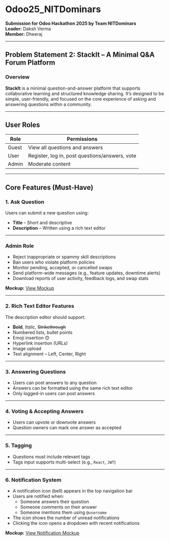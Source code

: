 # Odoo25_NITDominars

**Submission for Odoo Hackathon 2025 by Team NITDominars**  
**Leader:** Daksh Verma  
**Member:** Dheeraj

---

## Problem Statement 2: StackIt – A Minimal Q&A Forum Platform

### Overview

**StackIt** is a minimal question-and-answer platform that supports collaborative learning and structured knowledge sharing. It’s designed to be simple, user-friendly, and focused on the core experience of asking and answering questions within a community.

---

## User Roles

| Role  | Permissions                                          |
|-------|------------------------------------------------------|
| Guest | View all questions and answers                       |
| User  | Register, log in, post questions/answers, vote       |
| Admin | Moderate content                                     |

---

## Core Features (Must-Have)

### 1. Ask Question

Users can submit a new question using:
- **Title** – Short and descriptive
- **Description** – Written using a rich text editor

---

### Admin Role

- Reject inappropriate or spammy skill descriptions  
- Ban users who violate platform policies  
- Monitor pending, accepted, or cancelled swaps  
- Send platform-wide messages (e.g., feature updates, downtime alerts)  
- Download reports of user activity, feedback logs, and swap stats  

**Mockup:** [View Mockup](https://link.excalidraw.com/l/65VNwvy7c4X/8bM86GXnnUN)

---

### 2. Rich Text Editor Features

The description editor should support:

- **Bold**, *Italic*, ~~Strikethrough~~  
- Numbered lists, bullet points  
- Emoji insertion 😊  
- Hyperlink insertion (URLs)  
- Image upload  
- Text alignment – Left, Center, Right  

---

### 3. Answering Questions

- Users can post answers to any question  
- Answers can be formatted using the same rich text editor  
- Only logged-in users can post answers  

---

### 4. Voting & Accepting Answers

- Users can upvote or downvote answers  
- Question owners can mark one answer as accepted  

---

### 5. Tagging

- Questions must include relevant tags  
- Tags input supports multi-select (e.g., `React`, `JWT`)  

---

### 6. Notification System

- A notification icon (bell) appears in the top navigation bar  
- Users are notified when:
  - Someone answers their question  
  - Someone comments on their answer  
  - Someone mentions them using `@username`  
- The icon shows the number of unread notifications  
- Clicking the icon opens a dropdown with recent notifications  

**Mockup:** [View Notification Mockup](https://link.excalidraw.com/l/65VNwvy7c4X/9mhEahV0MQg)
